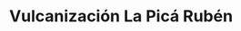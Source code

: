 ---
title: "Vulcanización La Picá Rubén"
url: /puente-alto/vulcanizacion-la-pica-ruben/
shop: Reifen
---